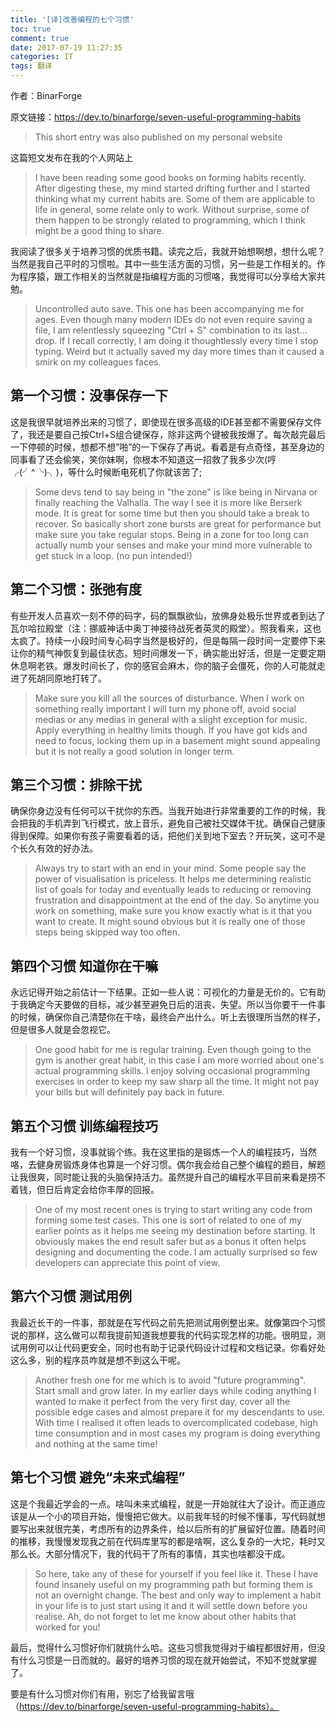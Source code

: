 ```yaml
---
title: '[译]改善编程的七个习惯'
toc: true
comment: true
date: 2017-07-19 11:27:35
categories: IT
tags: 翻译
---
```



作者：BinarForge

原文链接：https://dev.to/binarforge/seven-useful-programming-habits



<!--more-->

> This short entry was also published on my personal website

这篇短文发布在我的个人网站上

> I have been reading some good books on forming habits recently. After digesting these, my mind started drifting further and I started thinking what my current habits are. Some of them are applicable to life in general, some relate only to work. Without surprise, some of them happen to be strongly related to programming, which I think might be a good thing to share.

我阅读了很多关于培养习惯的优质书籍。读完之后，我就开始想啊想，想什么呢？当然是我自己平时的习惯啦。其中一些生活方面的习惯，另一些是工作相关的。作为程序猿，跟工作相关的当然就是指编程方面的习惯咯，我觉得可以分享给大家共勉。

> Uncontrolled auto save. This one has been accompanying me for ages. Even though many modern IDEs do not even require saving a file, I am relentlessly squeezing "Ctrl + S" combination to its last…drop. If I recall correctly, I am doing it thoughtlessly every time I stop typing. Weird but it actually saved my day more times than it caused a smirk on my colleagues faces.

## 第一个习惯：没事保存一下
这是我很早就培养出来的习惯了，即使现在很多高级的IDE甚至都不需要保存文件了，我还是要自己按Ctrl+S组合键保存，除非这两个键被我按爆了。每次敲完最后一下停顿的时候，想都不想”啪”的一下保存了再说。看着是有点奇怪，甚至身边的同事看了还会偷笑，笑你妹啊，你根本不知道这一招救了我多少次(哼╭(╯^╰)╮)，等什么时候断电死机了你就该苦了;

> Some devs tend to say being in "the zone" is like being in Nirvana or finally reaching the Valhalla. The way I see it is more like Berserk mode. It is great for some time but then you should take a break to recover. So basically short zone bursts are great for performance but make sure you take regular stops. Being in a zone for too long can actually numb your senses and make your mind more vulnerable to get stuck in a loop. (no pun intended!)

## 第二个习惯：张弛有度
有些开发人员喜欢一刻不停的码字，码的飘飘欲仙，放佛身处极乐世界或者到达了瓦尔哈拉殿堂（注：挪威神话中奥丁神接待战死者英灵的殿堂）。照我看来，这也太疯了。持续一小段时间专心码字当然是极好的，但是每隔一段时间一定要停下来让你的精气神恢复到最佳状态。短时间爆发一下，确实能出好活，但是一定要定期休息啊老铁。爆发时间长了，你的感官会麻木，你的脑子会僵死，你的人可能就走进了死胡同原地打转了。

> Make sure you kill all the sources of disturbance. When I work on something really important I will turn my phone off, avoid social medias or any medias in general with a slight exception for music. Apply everything in healthy limits though. If you have got kids and need to focus, locking them up in a basement might sound appealing but it is not really a good solution in longer term.

## 第三个习惯：排除干扰
确保你身边没有任何可以干扰你的东西。当我开始进行非常重要的工作的时候，我会把我的手机弄到飞行模式，放上音乐，避免自己被社交媒体干扰。确保自己健康得到保障。如果你有孩子需要看着的话，把他们关到地下室去？开玩笑，这可不是个长久有效的好办法。

>Always try to start with an end in your mind. Some people say the power of visualisation is priceless. It helps me determining realistic list of goals for today and eventually leads to reducing or removing frustration and disappointment at the end of the day. So anytime you work on something, make sure you know exactly what is it that you want to create. It might sound obvious but it is really one of those steps being skipped way too often.

## 第四个习惯 知道你在干嘛
永远记得开始之前估计一下结果。正如一些人说：可视化的力量是无价的。它有助于我确定今天要做的目标，减少甚至避免日后的沮丧、失望。所以当你要干一件事的时候，确保你自己清楚你在干啥，最终会产出什么。听上去很理所当然的样子，但是很多人就是会忽视它。

>One good habit for me is regular training. Even though going to the gym is another great habit, in this case I am more worried about one's actual programming skills. I enjoy solving occasional programming exercises in order to keep my saw sharp all the time. It might not pay your bills but will definitely pay back in future.

## 第五个习惯 训练编程技巧
我有一个好习惯，没事就锻个练。我在这里指的是锻炼一个人的编程技巧，当然咯，去健身房锻炼身体也算是一个好习惯。偶尔我会给自己整个编程的题目，解题让我很爽，同时能让我的头脑保持活力。虽然提升自己的编程水平目前来看是捞不着钱，但日后肯定会给你丰厚的回报。

>One of my most recent ones is trying to start writing any code from forming some test cases. This one is sort of related to one of my earlier points as it helps me seeing my destination before starting. It obviously makes the end result safer but as a bonus it often helps designing and documenting the code. I am actually surprised so few developers can appreciate this point of view.

## 第六个习惯 测试用例
我最近长干的一件事，那就是在写代码之前先把测试用例整出来。就像第四个习惯说的那样，这么做可以帮我提前知道我想要我的代码实现怎样的功能。很明显，测试用例可以让代码更安全，同时也有助于记录代码设计过程和文档记录。你看好处这么多，别的程序员咋就是想不到这么干呢。

>Another fresh one for me which is to avoid "future programming". Start small and grow later. In my earlier days while coding anything I wanted to make it perfect from the very first day, cover all the possible edge cases and almost prepare it for my descendants to use. With time I realised it often leads to overcomplicated codebase, high time consumption and in most cases my program is doing everything and nothing at the same time!

## 第七个习惯 避免“未来式编程”
这是个我最近学会的一点。啥叫未来式编程，就是一开始就往大了设计。而正道应该是从一个小的项目开始，慢慢把它做大。以前我年轻的时候不懂事，写代码就想要写出来就很完美，考虑所有的边界条件，给以后所有的扩展留好位置。随着时间的推移，我慢慢发现我之前在代码库里写的都是啥啊，这么复杂的一大坨，耗时又那么长。大部分情况下，我的代码干了所有的事情，其实也啥都没干成。

>So here, take any of these for yourself if you feel like it. These I have found insanely useful on my programming path but forming them is not an overnight change. The best and only way to implement a habit in your life is to just start using it and it will settle down before you realise.
Ah, do not forget to let me know about other habits that worked for you!

最后，觉得什么习惯好你们就挑什么哈。这些习惯我觉得对于编程都很好用，但没有什么习惯是一日而就的。最好的培养习惯的现在就开始尝试，不知不觉就掌握了。

要是有什么习惯对你们有用，别忘了给我留言哦（https://dev.to/binarforge/seven-useful-programming-habits）。

